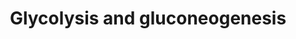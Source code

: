 ---
annotations:
- id: PW:0000026
  parent: classic metabolic pathway
  type: Pathway Ontology
  value: citric acid cycle pathway
- id: PW:0000641
  parent: regulatory pathway
  type: Pathway Ontology
  value: gluconeogenesis pathway
- id: PW:0000025
  parent: classic metabolic pathway
  type: Pathway Ontology
  value: glycolysis/gluconeogenesis pathway
authors:
- Kdahlquist
- MaintBot
- Susan
- N.Fidelman
- MartijnVanIersel
- Khanspers
- Thomas
- Jildau
- AlexanderPico
- Egonw
- Mkutmon
- The Herald
- MirkoBaranzini
- DeSl
- MarkAHershberger
- Ambar21
- Eweitz
citedin:
- link: PMC6034334
- link: PMC5884486
- link: PMC5753270
- link: PMC5527063
- link: PMC4936987
- link: PMC4918977
- link: PMC4381708
- link: PMC4246458
description: Glycolysis is the metabolic pathway that converts glucose C6H12O6, into
  pyruvate, CH3COCOO- and H+. The free energy released in this process is used to
  form the ATP and NADH. Gluconeogenesis is a metabolic pathway that results in the
  generation of glucose from non-carbohydrate carbon substrates such as pyruvate,
  lactate, glycerol, glucogenic amino acids, and fatty acids. Description adapted
  from [http://www.wikipedia.org Wikipedia].  Proteins on this pathway have targeted
  assays available via the [https://assays.cancer.gov/available_assays?wp_id=WP534
  CPTAC Assay Portal]
last-edited: 2021-05-18
organisms:
- Homo sapiens
redirect_from:
- /index.php/Pathway:WP534
- /instance/WP534
- /instance/WP534_rr117147
revision: r117147
schema-jsonld:
- '@context': https://schema.org/
  '@id': https://wikipathways.github.io/pathways/WP534.html
  '@type': Dataset
  creator:
    '@type': Organization
    name: WikiPathways
  description: Glycolysis is the metabolic pathway that converts glucose C6H12O6,
    into pyruvate, CH3COCOO- and H+. The free energy released in this process is used
    to form the ATP and NADH. Gluconeogenesis is a metabolic pathway that results
    in the generation of glucose from non-carbohydrate carbon substrates such as pyruvate,
    lactate, glycerol, glucogenic amino acids, and fatty acids. Description adapted
    from [http://www.wikipedia.org Wikipedia].  Proteins on this pathway have targeted
    assays available via the [https://assays.cancer.gov/available_assays?wp_id=WP534
    CPTAC Assay Portal]
  keywords:
  - 1,3BP-Glycerate
  - 2P-Glycerate
  - 3P-Glycerate
  - ALDOA
  - ALDOB
  - ALDOC
  - Acetyl-CoA
  - Aspartate
  - DLAT
  - DLD
  - Dihydroxyacetone-P
  - ENO1
  - ENO2
  - ENO3
  - FBP1
  - FBP2
  - Fructose 6P
  - Fructose 6P (open)
  - Fructose-1,6BP
  - G6PC
  - GAPDH
  - GCK
  - GOT1
  - GOT2
  - GPI
  - Glucose
  - Glucose-6P
  - Glucose-6P (open)
  - Glyceraldehyde 3P
  - HK1
  - HK2
  - HK3
  - LDHA
  - LDHAL6B
  - LDHB
  - LDHC
  - Lactate
  - MDH1
  - MDH2
  - MPC1
  - MPC2
  - Malate
  - Oxaloacetate
  - P-enolpyruvate
  - PC
  - PCK1
  - PDHA1
  - PFKL
  - PFKM
  - PFKP
  - PGAM1
  - PGAM2
  - PGI
  - PGK1
  - PGK2
  - PKLR
  - PKM1
  - PKM2
  - Pyruvate
  - SLC2A1
  - SLC2A2
  - SLC2A3
  - SLC2A4
  - SLC2A5
  - TPI1
  license: CC0
  name: Glycolysis and gluconeogenesis
seo: CreativeWork
title: Glycolysis and gluconeogenesis
wpid: WP534
---